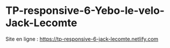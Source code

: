 # TP-responsive-6-Yebo-le-velo-Jack-Lecomte

Site en ligne : https://tp-responsive-6-jack-lecomte.netlify.com
